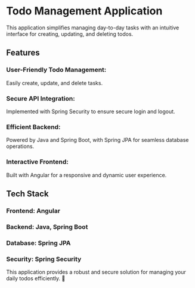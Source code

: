 # Todo Management Application

This application simplifies managing day-to-day tasks with an intuitive interface for creating, updating, and deleting todos.

## Features

### User-Friendly Todo Management: 
Easily create, update, and delete tasks.

### Secure API Integration: 
Implemented with Spring Security to ensure secure login and logout.

### Efficient Backend: 
Powered by Java and Spring Boot, with Spring JPA for seamless database operations.

### Interactive Frontend: 
Built with Angular for a responsive and dynamic user experience.

## Tech Stack

### Frontend: Angular
### Backend: Java, Spring Boot
### Database: Spring JPA
### Security: Spring Security

This application provides a robust and secure solution for managing your daily todos efficiently. 🚀
